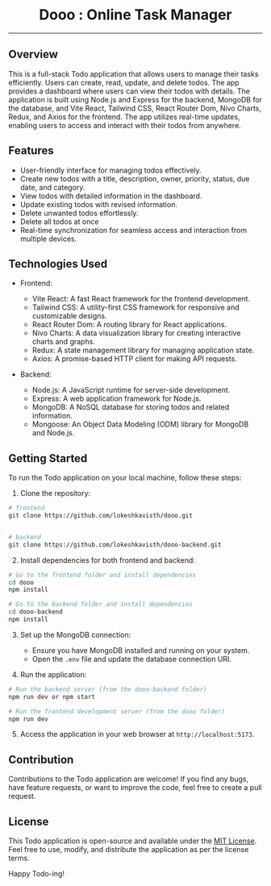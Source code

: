 <h1 align='center'>Dooo : Online Task Manager</h1>

---

## Overview

This is a full-stack Todo application that allows users to manage their tasks efficiently. Users can create, read, update, and delete todos. The app provides a dashboard where users can view their todos with details. The application is built using Node.js and Express for the backend, MongoDB for the database, and Vite React, Tailwind CSS, React Router Dom, Nivo Charts, Redux, and Axios for the frontend. The app utilizes real-time updates, enabling users to access and interact with their todos from anywhere.

## Features

- User-friendly interface for managing todos effectively.
- Create new todos with a title, description, owner, priority, status, due date, and category.
- View todos with detailed information in the dashboard.
- Update existing todos with revised information.
- Delete unwanted todos effortlessly.
- Delete all todos at once
- Real-time synchronization for seamless access and interaction from multiple devices.

## Technologies Used

- Frontend:

  - Vite React: A fast React framework for the frontend development.
  - Tailwind CSS: A utility-first CSS framework for responsive and customizable designs.
  - React Router Dom: A routing library for React applications.
  - Nivo Charts: A data visualization library for creating interactive charts and graphs.
  - Redux: A state management library for managing application state.
  - Axios: A promise-based HTTP client for making API requests.

- Backend:
  - Node.js: A JavaScript runtime for server-side development.
  - Express: A web application framework for Node.js.
  - MongoDB: A NoSQL database for storing todos and related information.
  - Mongoose: An Object Data Modeling (ODM) library for MongoDB and Node.js.

## Getting Started

To run the Todo application on your local machine, follow these steps:

1. Clone the repository:

```bash
# frontend
git clone https://github.com/lokeshkavisth/dooo.git


# backend
git clone https://github.com/lokeshkavisth/dooo-backend.git

```

2. Install dependencies for both frontend and backend:

```bash
# Go to the frontend folder and install dependencies
cd dooo
npm install

# Go to the backend folder and install dependencies
cd dooo-backend
npm install
```

3. Set up the MongoDB connection:

   - Ensure you have MongoDB installed and running on your system.
   - Open the `.env` file and update the database connection URI.

4. Run the application:

```bash
# Run the backend server (from the dooo-backend folder)
npm run dev or npm start

# Run the frontend development server (from the dooo folder)
npm run dev
```

5. Access the application in your web browser at `http://localhost:5173`.

## Contribution

Contributions to the Todo application are welcome! If you find any bugs, have feature requests, or want to improve the code, feel free to create a pull request.

## License

This Todo application is open-source and available under the [MIT License](https://opensource.org/license/mit/). Feel free to use, modify, and distribute the application as per the license terms.

Happy Todo-ing!
